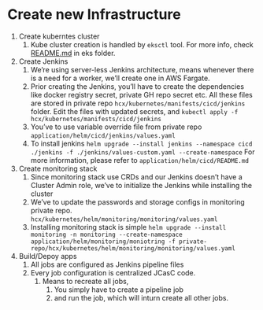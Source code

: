 # Create new Infrastructure

1. Create kuberntes cluster
    1. Kube cluster creation is handled by `eksctl` tool. For more info, check [README.md](http://README.md) in eks folder.
2. Create Jenkins
    1. We’re using server-less Jenkins architecture, means whenever there is a need for a worker, we’ll create one in AWS Fargate.
    2. Prior creating the Jenkins, you’ll have to create the dependencies like docker registry secret, private GH repo secret etc. All these files are stored in private repo `hcx/kubernetes/manifests/cicd/jenkins` folder. Edit the files with updated secrets, and `kubectl apply -f hcx/kubernetes/manifests/cicd/jenkins`
    3. You’ve to use variable override file from private repo `application/helm/cicd/jenkins/values.yaml`
    4. To install jenkins `helm upgrade --install jenkins --namespace cicd ./jenkins -f ./jenkins/values-custom.yaml --create-namespace` For more information, please refer to `application/helm/cicd/README.md`
3. Create monitoring stack
    1. Since monitoring stack use CRDs and our Jenkins doesn’t have a Cluster Admin role, we’ve to initialize the Jenkins while installing the cluster
    2. We’ve to update the passwords and storage configs in monitoring private repo. `hcx/kubernetes/helm/monitoring/monitoring/values.yaml`
    3. Installing monitoring stack is simple `helm upgrade --install monitoring -n monitoring --create-namespace application/helm/monitoring/moniotring -f private-repo/hcx/kubernetes/helm/monitoring/monitoring/values.yaml` 
4. Build/Depoy apps
    1. All jobs are configured as Jenkins pipeline files
    2. Every job configuration is centralized JCasC code.
        1. Means to recreate all jobs, 
            1. You simply have to create a pipeline job
            2. and run the job, which will inturn create all other jobs.
